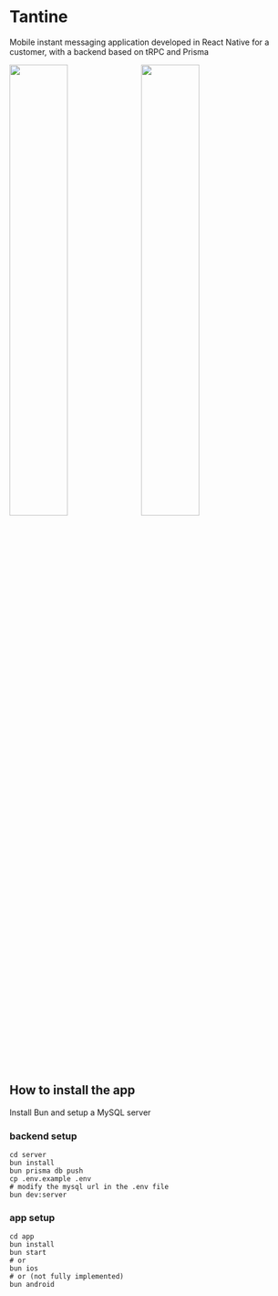# Tantine

Mobile instant messaging application developed in React Native for a customer, with a backend based on tRPC and Prisma

<img src="https://github.com/user-attachments/assets/0993aabd-fdff-4718-aa95-22430df7cbc4" width="45%"></img>
<img src="https://github.com/user-attachments/assets/621753d8-62cc-4e67-95fa-367216f881df" width="45%"></img> 

## How to install the app

Install Bun and setup a MySQL server

### backend setup

```
cd server
bun install
bun prisma db push
cp .env.example .env
# modify the mysql url in the .env file
bun dev:server
```

### app setup

```
cd app
bun install
bun start
# or
bun ios
# or (not fully implemented)
bun android
```

